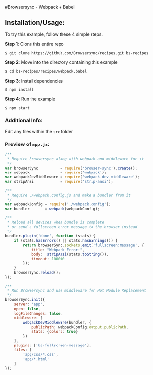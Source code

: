 #Browsersync - Webpack + Babel

## Installation/Usage:

To try this example, follow these 4 simple steps. 

**Step 1**: Clone this entire repo
```bash
$ git clone https://github.com/Browsersync/recipes.git bs-recipes
```

**Step 2**: Move into the directory containing this example
```bash
$ cd bs-recipes/recipes/webpack.babel
```

**Step 3**: Install dependencies
```bash
$ npm install
```

**Step 4**: Run the example
```bash
$ npm start
```

### Additional Info:

Edit any files within the `src` folder


### Preview of `app.js`:
```js
/**
 * Require Browsersync along with webpack and middleware for it
 */
var browserSync          = require('browser-sync').create();
var webpack              = require('webpack');
var webpackDevMiddleware = require('webpack-dev-middleware');
var stripAnsi            = require('strip-ansi');

/**
 * Require ./webpack.config.js and make a bundler from it
 */
var webpackConfig = require('./webpack.config');
var bundler       = webpack(webpackConfig);

/**
 * Reload all devices when bundle is complete
 * or send a fullscreen error message to the browser instead
 */
bundler.plugin('done', function (stats) {
    if (stats.hasErrors() || stats.hasWarnings()) {
        return browserSync.sockets.emit('fullscreen:message', {
            title: "Webpack Error:",
            body:  stripAnsi(stats.toString()),
            timeout: 100000
        });
    }
    browserSync.reload();
});

/**
 * Run Browsersync and use middleware for Hot Module Replacement
 */
browserSync.init({
    server: 'app',
    open: false,
    logFileChanges: false,
    middleware: [
        webpackDevMiddleware(bundler, {
            publicPath: webpackConfig.output.publicPath,
            stats: {colors: true}
        })
    ],
    plugins: ['bs-fullscreen-message'],
    files: [
        'app/css/*.css',
        'app/*.html'
    ]
});

```

